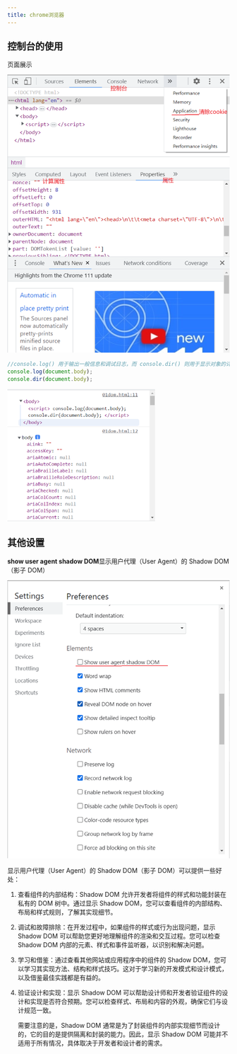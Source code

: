 ```yaml
---
title: chrome浏览器
---
```


## 控制台的使用

页面展示

<img src="https://raw.githubusercontent.com/zhanghaooss/clouding/master/img/image-20230322223200457.png" alt="image-20230322222843827" style="zoom:80%;" />

```js
//console.log() 用于输出一般信息和调试日志，而 console.dir() 则用于显示对象的详细信息，包括属性和方法。在开发和调试过程中，根据需要选择适当的方法来输出所需的信息。
console.log(document.body);
console.dir(document.body);
```

<img src="https://raw.githubusercontent.com/zhanghaooss/clouding/master/img/image-20230323172818575.png" alt="image-20230322222843827" style="zoom:60%;" />

## 其他设置

**show user agent shadow DOM**显示用户代理（User Agent）的 Shadow DOM（影子 DOM）

<img src="https://raw.githubusercontent.com/zhanghaooss/clouding/master/img/image-20230322222843827.png" alt="image-20230322222843827" style="zoom:80%;" />

显示用户代理（User Agent）的 Shadow DOM（影子 DOM）可以提供一些好处：

1. 查看组件的内部结构：Shadow DOM 允许开发者将组件的样式和功能封装在私有的 DOM 树中。通过显示 Shadow DOM，您可以查看组件的内部结构、布局和样式规则，了解其实现细节。

2. 调试和故障排除：在开发过程中，如果组件的样式或行为出现问题，显示 Shadow DOM 可以帮助您更好地理解组件的渲染和交互过程。您可以检查 Shadow DOM 内部的元素、样式和事件监听器，以识别和解决问题。

3. 学习和借鉴：通过查看其他网站或应用程序中的组件的 Shadow DOM，您可以学习其实现方法、结构和样式技巧。这对于学习新的开发模式和设计模式，以及借鉴最佳实践都是有益的。

4. 验证设计和实现：显示 Shadow DOM 可以帮助设计师和开发者验证组件的设计和实现是否符合预期。您可以检查样式、布局和内容的外观，确保它们与设计规范一致。

   需要注意的是，Shadow DOM 通常是为了封装组件的内部实现细节而设计的，它的目的是提供隔离和封装的能力。因此，显示 Shadow DOM 可能并不适用于所有情况，具体取决于开发者和设计者的需求。
